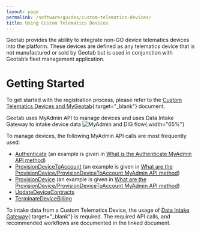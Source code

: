 ```yaml
---
layout: page
permalink: /software/guides/custom-telematics-devices/
title: Using Custom Telematics Devices
---
```


Geotab provides the ability to integrate non-GO device telematics devices into the platform. These devices are defined as any telematics device that is not manufactured or sold by Geotab but is used in conjunction with Geotab’s fleet management application.

# Getting Started

To get started with the registration process, please refer to the [Custom Telematics Devices and MyGeotab](https://docs.google.com/document/d/1Mddnxc2qKBCNYvVu0-BXcyR-blPlHwa0Zun0mBzZt88){:target="_blank"} document.

Geotab uses MyAdmin API to manage devices and uses Data Intake Gateway to intake device data
![MyAdmin and DIG flow]({{site.baseurl}}/software/guides/MyAdmin-and-DIG-flow.jpg){:width="65%"}

To manage devices, the following MyAdmin API calls are most frequently used:
* [Authenticate](https://geotab.github.io/sdk/myadmin-sdk/api/reference/#Authenticate) (an example is given in [What is the Authenticate MyAdmin API method](https://docs.google.com/document/d/1Mddnxc2qKBCNYvVu0-BXcyR-blPlHwa0Zun0mBzZt88/edit#heading=h.bub5istj4ydv))
* [ProvisionDeviceToAccount](https://geotab.github.io/sdk/myadmin-sdk/api/reference/#ProvisionDeviceToAccount_1) (an example is given in [What are the ProvisionDevice/ProvisionDeviceToAccount MyAdmin API method](https://docs.google.com/document/d/1Mddnxc2qKBCNYvVu0-BXcyR-blPlHwa0Zun0mBzZt88/edit#heading=h.y7845beasdle))
* [ProvisionDevice](https://geotab.github.io/sdk/myadmin-sdk/api/reference/#ProvisionDevice_1) (an example is given in [What are the ProvisionDevice/ProvisionDeviceToAccount MyAdmin API method](https://docs.google.com/document/d/1Mddnxc2qKBCNYvVu0-BXcyR-blPlHwa0Zun0mBzZt88/edit#heading=h.y7845beasdle))
* [UpdateDeviceContracts](https://geotab.github.io/sdk/myadmin-sdk/api/reference/#UpdateDeviceContracts)
* [TerminateDeviceBilling](https://geotab.github.io/sdk/myadmin-sdk/api/reference/#TerminateDeviceBilling)

To intake data from a Custom Telematics Device, the usage of [Data Intake Gateway](https://docs.google.com/document/d/15uNuPqwFcPLe6vKs_JgY5nPTy2isQ3WYUu4oyQ3cEfQ){:target="_blank"} is required. The required API calls, and recommended workflows are documented in the linked document.

